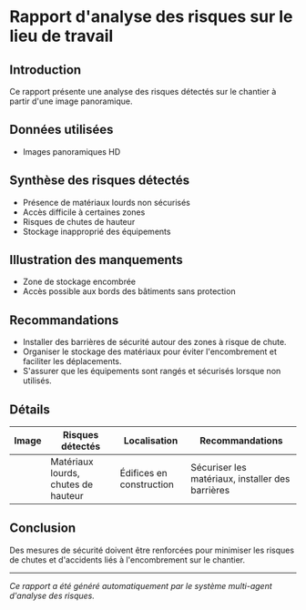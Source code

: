 # Rapport d'analyse des risques sur le lieu de travail

## Introduction
Ce rapport présente une analyse des risques détectés sur le chantier à partir d'une image panoramique.

## Données utilisées
- Images panoramiques HD

## Synthèse des risques détectés
- Présence de matériaux lourds non sécurisés
- Accès difficile à certaines zones
- Risques de chutes de hauteur
- Stockage inapproprié des équipements

## Illustration des manquements
- Zone de stockage encombrée
- Accès possible aux bords des bâtiments sans protection

## Recommandations
- Installer des barrières de sécurité autour des zones à risque de chute.
- Organiser le stockage des matériaux pour éviter l'encombrement et faciliter les déplacements.
- S'assurer que les équipements sont rangés et sécurisés lorsque non utilisés.

## Détails
| Image | Risques détectés                    | Localisation                | Recommandations                          |
|-------|--------------------------------------|-----------------------------|------------------------------------------|
|       | Matériaux lourds, chutes de hauteur | Édifices en construction     | Sécuriser les matériaux, installer des barrières |

## Conclusion
Des mesures de sécurité doivent être renforcées pour minimiser les risques de chutes et d'accidents liés à l'encombrement sur le chantier. 

---
*Ce rapport a été généré automatiquement par le système multi-agent d'analyse des risques.*